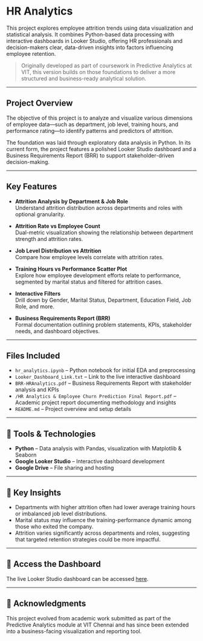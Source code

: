 # HR Analytics 

This project explores employee attrition trends using data visualization and statistical analysis. It combines Python-based data processing with interactive dashboards in Looker Studio, offering HR professionals and decision-makers clear, data-driven insights into factors influencing employee retention.

> Originally developed as part of coursework in Predictive Analytics at VIT, this version builds on those foundations to deliver a more structured and business-ready analytical solution.

---

## Project Overview

The objective of this project is to analyze and visualize various dimensions of employee data—such as department, job level, training hours, and performance rating—to identify patterns and predictors of attrition. 

The foundation was laid through exploratory data analysis in Python. In its current form, the project features a polished Looker Studio dashboard and a Business Requirements Report (BRR) to support stakeholder-driven decision-making.

---

## Key Features

- **Attrition Analysis by Department & Job Role**  
  Understand attrition distribution across departments and roles with optional granularity.

- **Attrition Rate vs Employee Count**  
  Dual-metric visualization showing the relationship between department strength and attrition rates.

- **Job Level Distribution vs Attrition**  
  Compare how employee levels correlate with attrition rates.

- **Training Hours vs Performance Scatter Plot**  
  Explore how employee development efforts relate to performance, segmented by marital status and filtered for attrition cases.

- **Interactive Filters**  
  Drill down by Gender, Marital Status, Department, Education Field, Job Role, and more.

- **Business Requirements Report (BRR)**  
  Formal documentation outlining problem statements, KPIs, stakeholder needs, and dashboard objectives.

---

## Files Included

- `hr_analytics.ipynb` – Python notebook for initial EDA and preprocessing  
- `Looker_Dashboard_Link.txt` – Link to the live interactive dashboard  
- `BRR-HRAnalytics.pdf` – Business Requirements Report with stakeholder analysis and KPIs  
- `/HR Analytics & Employee Churn Prediction Final Report.pdf` – Academic project report documenting methodology and insights  
- `README.md` – Project overview and setup details  

---

## 📌 Tools & Technologies

- **Python** – Data analysis with Pandas, visualization with Matplotlib & Seaborn  
- **Google Looker Studio** – Interactive dashboard development  
- **Google Drive** – File sharing and hosting  

---

## 🧠 Key Insights

- Departments with higher attrition often had lower average training hours or imbalanced job level distributions.  
- Marital status may influence the training-performance dynamic among those who exited the company.  
- Attrition varies significantly across departments and roles, suggesting that targeted retention strategies could be more impactful.

---

## 🔗 Access the Dashboard

The live Looker Studio dashboard can be accessed [here](https://lookerstudio.google.com/reporting/b750b985-93da-4a03-b216-46c7c7e0af4e).

---

## 📝 Acknowledgments

This project evolved from academic work submitted as part of the Predictive Analytics module at VIT Chennai and has since been extended into a business-facing visualization and reporting tool.



